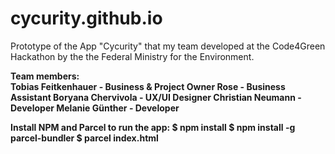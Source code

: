 # cycurity.github.io
Prototype of the App "Cycurity" that my team developed at the Code4Green Hackathon by the the Federal Ministry for the Environment.

<strong>Team members:<strong> <br>
Tobias Feitkenhauer - Business & Project Owner
Rose - Business Assistant
Boryana Chervivola - UX/UI Designer
Christian Neumann - Developer
Melanie Günther - Developer

Install NPM and Parcel to run the app:
$ npm install
$ npm install -g parcel-bundler
$ parcel index.html
